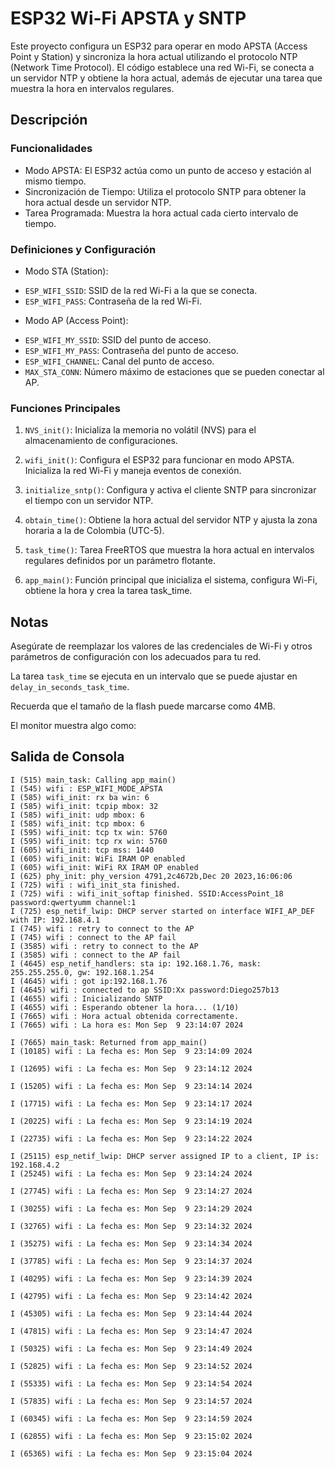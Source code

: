 # ESP32 Wi-Fi APSTA y SNTP

Este proyecto configura un ESP32 para operar en modo APSTA (Access Point y Station) y sincroniza la hora actual utilizando el protocolo NTP (Network Time Protocol). El código establece una red Wi-Fi, se conecta a un servidor NTP y obtiene la hora actual, además de ejecutar una tarea que muestra la hora en intervalos regulares.

## Descripción

### Funcionalidades
* Modo APSTA: El ESP32 actúa como un punto de acceso y estación al mismo tiempo.
* Sincronización de Tiempo: Utiliza el protocolo SNTP para obtener la hora actual desde un servidor NTP.
* Tarea Programada: Muestra la hora actual cada cierto intervalo de tiempo.

### Definiciones y Configuración
* Modo STA (Station):
- `ESP_WIFI_SSID`: SSID de la red Wi-Fi a la que se conecta.
- `ESP_WIFI_PASS`: Contraseña de la red Wi-Fi.
* Modo AP (Access Point):
- `ESP_WIFI_MY_SSID`: SSID del punto de acceso.
- `ESP_WIFI_MY_PASS`: Contraseña del punto de acceso.
- `ESP_WIFI_CHANNEL`: Canal del punto de acceso.
- `MAX_STA_CONN`: Número máximo de estaciones que se pueden conectar al AP.

### Funciones Principales
1. `NVS_init()`: Inicializa la memoria no volátil (NVS) para el almacenamiento de configuraciones.

2. `wifi_init()`: Configura el ESP32 para funcionar en modo APSTA. Inicializa la red Wi-Fi y maneja eventos de conexión.

3. `initialize_sntp()`: Configura y activa el cliente SNTP para sincronizar el tiempo con un servidor NTP.

4. `obtain_time()`: Obtiene la hora actual del servidor NTP y ajusta la zona horaria a la de Colombia (UTC-5).

5. `task_time()`: Tarea FreeRTOS que muestra la hora actual en intervalos regulares definidos por un parámetro flotante.

6. `app_main()`: Función principal que inicializa el sistema, configura Wi-Fi, obtiene la hora y crea la tarea task_time.



## Notas
Asegúrate de reemplazar los valores de las credenciales de Wi-Fi y otros parámetros de configuración con los adecuados para tu red.

La tarea `task_time` se ejecuta en un intervalo que se puede ajustar en `delay_in_seconds_task_time`.

Recuerda que el tamaño de la flash puede marcarse como 4MB.

El monitor muestra algo como:

## Salida de Consola

```plaintext
I (515) main_task: Calling app_main()
I (545) wifi : ESP_WIFI_MODE_APSTA
I (585) wifi_init: rx ba win: 6
I (585) wifi_init: tcpip mbox: 32
I (585) wifi_init: udp mbox: 6
I (585) wifi_init: tcp mbox: 6
I (595) wifi_init: tcp tx win: 5760
I (595) wifi_init: tcp rx win: 5760
I (605) wifi_init: tcp mss: 1440
I (605) wifi_init: WiFi IRAM OP enabled
I (605) wifi_init: WiFi RX IRAM OP enabled
I (625) phy_init: phy_version 4791,2c4672b,Dec 20 2023,16:06:06
I (725) wifi : wifi_init_sta finished.
I (725) wifi : wifi_init_softap finished. SSID:AccessPoint_18 password:qwertyumm channel:1
I (725) esp_netif_lwip: DHCP server started on interface WIFI_AP_DEF with IP: 192.168.4.1
I (745) wifi : retry to connect to the AP
I (745) wifi : connect to the AP fail
I (3585) wifi : retry to connect to the AP
I (3585) wifi : connect to the AP fail
I (4645) esp_netif_handlers: sta ip: 192.168.1.76, mask: 255.255.255.0, gw: 192.168.1.254
I (4645) wifi : got ip:192.168.1.76
I (4645) wifi : connected to ap SSID:Xx password:Diego257b13
I (4655) wifi : Inicializando SNTP
I (4655) wifi : Esperando obtener la hora... (1/10)
I (7665) wifi : Hora actual obtenida correctamente.
I (7665) wifi : La hora es: Mon Sep  9 23:14:07 2024

I (7665) main_task: Returned from app_main()
I (10185) wifi : La fecha es: Mon Sep  9 23:14:09 2024

I (12695) wifi : La fecha es: Mon Sep  9 23:14:12 2024

I (15205) wifi : La fecha es: Mon Sep  9 23:14:14 2024

I (17715) wifi : La fecha es: Mon Sep  9 23:14:17 2024

I (20225) wifi : La fecha es: Mon Sep  9 23:14:19 2024

I (22735) wifi : La fecha es: Mon Sep  9 23:14:22 2024

I (25115) esp_netif_lwip: DHCP server assigned IP to a client, IP is: 192.168.4.2
I (25245) wifi : La fecha es: Mon Sep  9 23:14:24 2024

I (27745) wifi : La fecha es: Mon Sep  9 23:14:27 2024

I (30255) wifi : La fecha es: Mon Sep  9 23:14:29 2024

I (32765) wifi : La fecha es: Mon Sep  9 23:14:32 2024

I (35275) wifi : La fecha es: Mon Sep  9 23:14:34 2024

I (37785) wifi : La fecha es: Mon Sep  9 23:14:37 2024

I (40295) wifi : La fecha es: Mon Sep  9 23:14:39 2024

I (42795) wifi : La fecha es: Mon Sep  9 23:14:42 2024

I (45305) wifi : La fecha es: Mon Sep  9 23:14:44 2024

I (47815) wifi : La fecha es: Mon Sep  9 23:14:47 2024

I (50325) wifi : La fecha es: Mon Sep  9 23:14:49 2024

I (52825) wifi : La fecha es: Mon Sep  9 23:14:52 2024

I (55335) wifi : La fecha es: Mon Sep  9 23:14:54 2024

I (57835) wifi : La fecha es: Mon Sep  9 23:14:57 2024

I (60345) wifi : La fecha es: Mon Sep  9 23:14:59 2024

I (62855) wifi : La fecha es: Mon Sep  9 23:15:02 2024

I (65365) wifi : La fecha es: Mon Sep  9 23:15:04 2024

